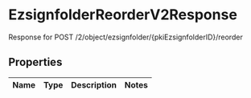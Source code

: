 

# EzsignfolderReorderV2Response

Response for POST /2/object/ezsignfolder/{pkiEzsignfolderID}/reorder

## Properties

| Name | Type | Description | Notes |
|------------ | ------------- | ------------- | -------------|




